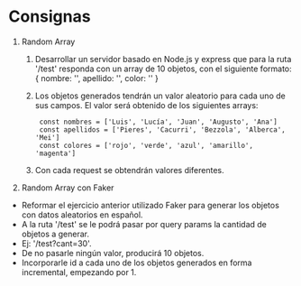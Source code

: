 # Consignas

1. Random Array

	1. Desarrollar un servidor basado en Node.js y express que para la ruta '/test' responda con un array de 10 objetos, con el siguiente formato:
			{
			    nombre: '',
			    apellido: '',
			    color: ''
			}

	2. Los objetos generados tendrán un valor aleatorio para cada uno de sus campos. El valor será obtenido de los siguientes arrays:

			const nombres = ['Luis', 'Lucía', 'Juan', 'Augusto', 'Ana']
			const apellidos = ['Pieres', 'Cacurri', 'Bezzola', 'Alberca', 'Mei']
			const colores = ['rojo', 'verde', 'azul', 'amarillo', 'magenta']

	3. Con cada request se obtendrán valores diferentes.

2. Random Array con Faker

- Reformar el ejercicio anterior utilizado Faker para generar los objetos con datos aleatorios en español.
- A la ruta '/test' se le podrá pasar por query params la cantidad de objetos a generar.
- Ej: '/test?cant=30'. 
- De no pasarle ningún valor, producirá 10 objetos.
- Incorporarle id a cada uno de los objetos generados en forma incremental, empezando por 1.


